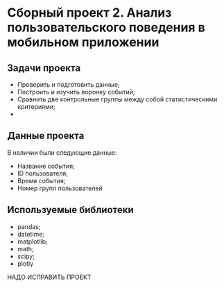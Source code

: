 # Сборный проект 2. Анализ пользовательского поведения в мобильном приложении

## Задачи проекта
* Проверить и подготовить данные;
* Построить и изучить воронку событий;
* Сравнить две контрольные группы между собой статистическими критериями;
* 

## Данные проекта
В наличии были следующие данные:
* Название события;
* ID пользователя;
* Время события;
* Номер групп пользователей

## Используемые библиотеки
* pandas;
* datetime;
* matplotlib;
* math;
* scipy;
* plotly


НАДО ИСПРАВИТЬ ПРОЕКТ

